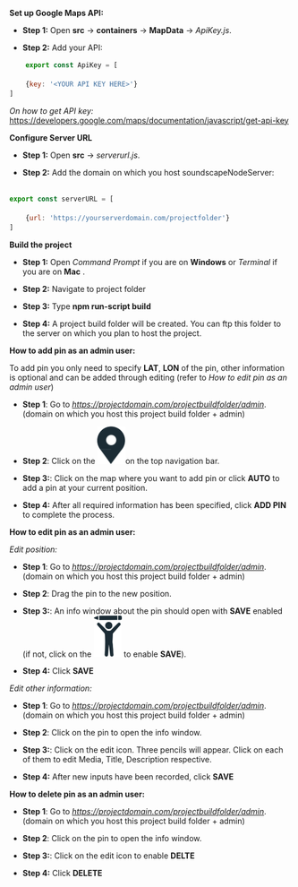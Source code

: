 **Set up Google Maps API:**

- **Step 1:** Open **src** -> **containers** -> **MapData** -> *ApiKey.js*.

- **Step 2:** Add your API: 
```javascript
    export const ApiKey = [

    {key: '<YOUR API KEY HERE>'}
]
```
    
_On how to get API key:_
https://developers.google.com/maps/documentation/javascript/get-api-key




**Configure Server URL**


- **Step 1:** Open **src** -> *serverurl.js*.

- **Step 2:** Add the domain on which you host soundscapeNodeServer: 
```javascript

export const serverURL = [

    {url: 'https://yourserverdomain.com/projectfolder'}
]
```



**Build the project**


- **Step 1:** Open *Command Prompt* if you are on **Windows** or *Terminal* if you are on **Mac** .

- **Step 2:** Navigate to project folder

- **Step 3:** Type **npm run-script build**

- **Step 4:** A project build folder will be created. You can ftp this folder to the server on which you plan to host the project.



**How to add pin as an admin user:**

To add pin you only need to specify **LAT**, **LON** of the pin, other information is optional and can be added through editing (refer to *How to edit pin as an admin user*)


- **Step 1**: Go to *https://projectdomain.com/projectbuildfolder/admin*. (domain on which you host this project build folder + admin)

- **Step 2**: Click on the <img src="./src/img/addPinBtn.png" alt="middle icon" width="50"/>on the top navigation bar.

- **Step 3:**: Click on the map where you want to add pin or click **AUTO** to add a pin at your current position.

- **Step 4:** After all required information has been specified, click **ADD PIN** to complete the process.



**How to edit pin as an admin user:**

*Edit position:*

- **Step 1**: Go to *https://projectdomain.com/projectbuildfolder/admin*. (domain on which you host this project build folder + admin)

- **Step 2**: Drag the pin to the new position.

- **Step 3:**: An info window about the pin should open with **SAVE** enabled (if not, click on the <img src="./src/img/EditPinSanstext.png" alt="Edit Icon" width="50"/> to enable **SAVE**).

- **Step 4:** Click **SAVE**


*Edit other information:*

- **Step 1**: Go to *https://projectdomain.com/projectbuildfolder/admin*. (domain on which you host this project build folder + admin)

- **Step 2**: Click on the pin to open the info window.

- **Step 3:**: Click on the edit icon. Three pencils will appear. Click on each of them to edit Media, Title, Description respective.

- **Step 4:** After new inputs have been recorded, click **SAVE**




**How to delete pin as an admin user:**

- **Step 1**: Go to *https://projectdomain.com/projectbuildfolder/admin*. (domain on which you host this project build folder + admin)

- **Step 2**: Click on the pin to open the info window.

- **Step 3:**: Click on the edit icon to enable **DELTE**

- **Step 4:** Click **DELETE**